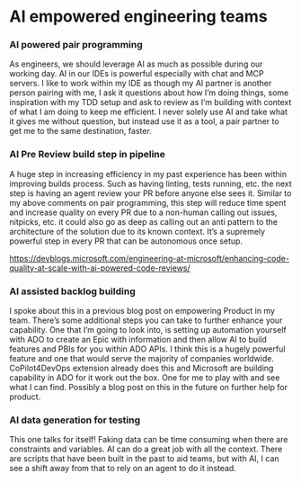 
# AI empowered engineering teams

### AI powered pair programming

As engineers, we should leverage AI as much as possible during our working day. AI in our IDEs is powerful especially with chat and MCP servers. I like to work within my IDE as though my AI partner is another person pairing with me, I ask it questions about how I’m doing things, some inspiration with my TDD setup and ask to review as I’m building with context of what I am doing to keep me efficient. I never solely use AI and take what it gives me without question, but instead use it as a tool, a pair partner to get me to the same destination, faster.

### AI Pre Review build step in pipeline

A huge step in increasing efficiency in my past experience has been within improving builds process. Such as having linting, tests running, etc. the next step is having an agent review your PR before anyone else sees it. Similar to my above comments on pair programming, this step will reduce time spent and increase quality on every PR due to a non-human calling out issues, nitpicks, etc. it could also go as deep as calling out an anti pattern to the architecture of the solution due to its known context. It’s a supremely powerful step in every PR that can be autonomous once setup.

https://devblogs.microsoft.com/engineering-at-microsoft/enhancing-code-quality-at-scale-with-ai-powered-code-reviews/

### AI assisted backlog building

I spoke about this in a previous blog post on empowering Product in my team. There’s some additional steps you can take to further enhance your capability. One that I’m going to look into, is setting up automation yourself with ADO to create an Epic with information and then allow AI to build features and PBIs for you within ADO APIs. I think this is a hugely powerful feature and one that would serve the majority of companies worldwide. CoPilot4DevOps extension already does this and Microsoft are building capability in ADO for it work out the box. One for me to play with and see what I can find. Possibly a blog post on this in the future on further help for product.

### AI data generation for testing
This one talks for itself! Faking data can be time consuming when there are constraints and variables. AI can do a great job with all the context. There are scripts that have been built in the past to aid teams, but with AI, I can see a shift away from that to rely on an agent to do it instead.